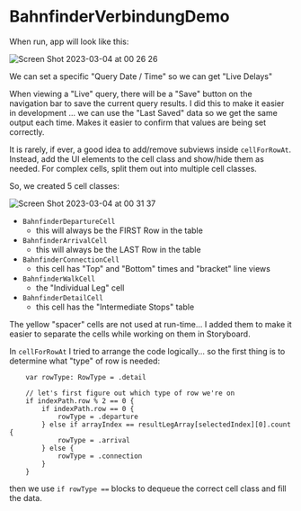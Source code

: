 # BahnfinderVerbindungDemo

When run, app will look like this:

![Screen Shot 2023-03-04 at 00 26 26](https://user-images.githubusercontent.com/9865951/222877685-96b86ac8-ba05-4384-b0e0-2dcd799383b1.png)

We can set a specific "Query Date / Time" so we can get "Live Delays"

When viewing a "Live" query, there will be a "Save" button on the navigation bar to save the current query results. I did this to make it easier in development ... we can use the "Last Saved" data so we get the same output each time. Makes it easier to confirm that values are being set correctly. 

It is rarely, if ever, a good idea to add/remove subviews inside `cellForRowAt`. Instead, add the UI elements to the cell class and show/hide them as needed. For complex cells, split them out into multiple cell classes.

So, we created 5 cell classes:

![Screen Shot 2023-03-04 at 00 31 37](https://user-images.githubusercontent.com/9865951/222877918-e41a81a3-0106-4de4-be59-8488e1e16812.png)

- `BahnfinderDepartureCell`
  - this will always be the FIRST Row in the table
- `BahnfinderArrivalCell`
  - this will always be the LAST Row in the table
- `BahnfinderConnectionCell`
  - this cell has "Top" and "Bottom" times and "bracket" line views
- `BahnfinderWalkCell`
  - the "Individual Leg" cell
- `BahnfinderDetailCell`
  - this cell has the "Intermediate Stops" table

The yellow "spacer" cells are not used at run-time... I added them to make it easier to separate the cells while working on them in Storyboard.

In `cellForRowAt` I tried to arrange the code logically... so the first thing is to determine what "type" of row is needed:

		var rowType: RowType = .detail
		
		// let's first figure out which type of row we're on
		if indexPath.row % 2 == 0 {
			if indexPath.row == 0 {
				rowType = .departure
			} else if arrayIndex == resultLegArray[selectedIndex][0].count {
				rowType = .arrival
			} else {
				rowType = .connection
			}
		}

then we use `if rowType ==` blocks to dequeue the correct cell class and fill the data.



  
